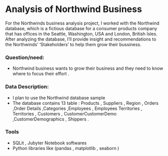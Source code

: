 # Analysis of Northwind Business

For the Northwinds business analysis project, I worked with the Northwind database, which is a fictious database for a consumer products company that has offices in the Seattle, Washington, USA and London, British Isles. After analyzing the database, I’ll provide insight and recommendations to the Northwinds’ ‘Stakeholders’ to help them grow their bussiness.

### Question/need:
- Northwind business wants to grow their business and they need to know  where to focus their effort .

### Data Description:
- I plan to use the Northwind database sample 
-	The database contains 13 table : Products , Suppliers , Region , Orders ,Order Details ,Categories ,Employees , Employees Territories , Territories , Customers ,   CustomerCustomerDemo ,CustomerDemographics , Shippers .

### Tools
- SQLit , Jubyter Notebook softwares 
- Python libraries like (pandas , matplotlib , seaborn )




